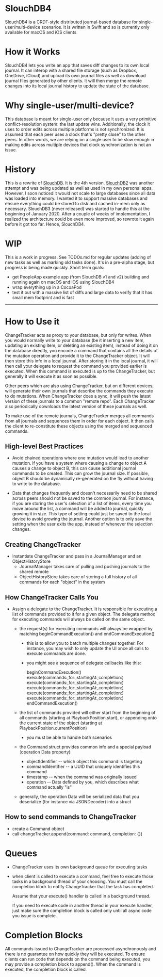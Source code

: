 # SlouchDB4

SlouchDB4 is a CRDT-style distributed journal-based database for single-user/multi-device scenarios. It is written in Swift and
so is currently only available for macOS and iOS clients.

# How it Works

SlouchDB4 lets you write an app that saves diff changes to its own local journal. It can interop with a shared file storage
(such as Dropbox, OneDrive, iCloud) and upload its own journal files as well as download journal files generated by other
clients. It will then merge the remote changes into its local journal history to update the state of the database.

# Why single-user/multi-device?

This database is meant for single-user only because it uses a very primitive conflict-resolution system: the last update wins.
Additionally, the clock it uses to order edits across multiple platforms is not synchronized. It is assumed that each peer
uses a clock that's "pretty close" to the other peers. In other words, we are relying on a single user to be slow enough in
making edits across multiple devices that clock synchronization is not an issue.

# History

This is a rewrite of [SlouchDB](https://github.com/allenu/slouchdb). It is the 4th version. [SlouchDB2](https://github.com/allenu/slouchdb2) was another attempt and was being updated as well as used in my own personal apps. However, I soon noticed it would not scale to
large databases since all data was loaded into memory. I wanted it to support massive databases and ensure everything could be
stored to disk and cached in-mem only as necessary. SlouchDB3 (never released) was started to handle this at the beginning of
January 2020. After a couple of weeks of implementation, I realized the architecture could be even more improved, so rewrote it
again before it got too far. Hence, SlouchDB4.

# WIP

This is a work in progress. See TODOs.md for regular updates (adding of new tasks as well as marking old tasks done). It's in
a pre-alpha stage, but progress is being made quickly. Short term goals:

- get PeopleApp example app (from SlouchDB v1 and v2) building and running again on macOS and iOS using SlouchDB4
- wrap everything up in a CocoaPod
- test it out with a massive list of diffs and large data to verify that it has small mem footprint and is fast

--------------------------------------------------------------------------------
# How to Use it

ChangeTracker acts as proxy to your database, but only for writes. When you would normally write to your database
(be it inserting a new item, updating an existing item, or deleting an existing item), instead of doing it on the
database directly, you encode a command that contains all the details of the mutation operation and provide it to
the ChangeTracker object. It will then store this info in a local journal. After storing it in the local journal,
it will then call your delegate to request the command you provided earlier is executed. When this command is
executed is up to the ChangeTracker, but generally it will execute it as soon as possible.

Other peers which are also using ChangeTracker, but on different devices, will generate their own journals that
describe the commands they execute to do mutations. When ChangeTracker does a sync, it will push the latest
version of these journals to a common "remote repo". Each ChangeTracker also periodically downloads the latest
version of these journals as well.

To make use of the remote journals, ChangeTracker merges all commands from all journals and sequences them in order
for each object. It then calls the client to re-constitute these objects using the merged and sequenced commands.

## High-level Best Practices

- Avoid chained operations where one mutation would lead to another mutation. If you have a system where
  causing a change to object A causes a change to object B, this can cause additional journal commands to be
  created. This can grow the journal size. If possible, object B should be dynamically re-generated on the fly
  without having to write to the database. 

- Data that changes frequently and doesn't necessarily need to be shared across peers should not be saved to
  the common journal. For instance, if you are storing the user's selection of a list of items, every time you
  move around the list, a command will be added to journal, quickly growing it in size. This type of setting
  could just be saved to the local device to avoid growing the journal. Another option is to only save the
  setting when the user exits the app, instead of whenever the selection changes.

## Creating ChangeTracker
- Instantiate ChangeTracker and pass in a JournalManager and an ObjectHistoryStore
  - JournalManager takes care of pulling and pushing journals to the shared remote
  - ObjectHistoryStore takes care of storing a full history of all commands for each "object" in the system

## How ChangeTracker Calls You
- Assign a delegate to the ChangeTracker. It is responsible for executing a list of commands provided to it for
  a given object. The delegate method for executing commands will always be called on the same object.
  - the request(s) for executing commands will always be wrapped by matching beginCommandExecution() and endCommandExecution()
    - this is to allow you to batch multiple changes together. For instance, you may wish to only update the UI once
      all calls to execute commands are done.
    - you might see a sequence of delegate callbacks like this:

        beginCommandExecution()
        execute(commands:,for:,startingAt:,completion:)
        execute(commands:,for:,startingAt:,completion:)
        execute(commands:,for:,startingAt:,completion:)
        execute(commands:,for:,startingAt:,completion:)
        execute(commands:,for:,startingAt:,completion:)
        endCommandExecution()

  - the list of commands provided will either start from the beginning of all commands (starting at PlaybackPosition.start), or
    appending onto the current state of the object (starting at PlaybackPosition.currentPosition)
    - you must be able to handle both scenarios

  - the Command struct provides common info and a special payload (operation Data property)
    - objectIdentifier -- which object this command is targeting
    - commandIdentifier -- a UUID that uniquely identifies this command
    - timestamp -- when the command was originally issued
    - operation -- Data defined by you, which describes what command actually "is"

  - generally, the operation Data will be serialized data that you deserialize (for instance via JSONDecoder) into a struct


## How to send commands to ChangeTracker

- create a Command object
- call changeTracker.append(command: command, completion: {})


# Queues

- ChangeTracker uses its own background queue for executing tasks
- when client is called to execute a command, feel free to execute those tasks in a background thread of your choosing.
  You must call the completion block to notify ChangeTracker that the task has completed.

  Assume that your execute() handler is called in a background thread.

  If you need to execute code in another thread in your execute handler, just make sure the completion block is called
  only until all async code you issue is complete.


# Completion Blocks

All commands issued to ChangeTracker are processed asynchronously and there is no guarantee on how quickly they will be 
executed. To ensure clients can run code that depends on the command being executed, you may provide a completion block
to append(). When the command is executed, the completion block is called.

